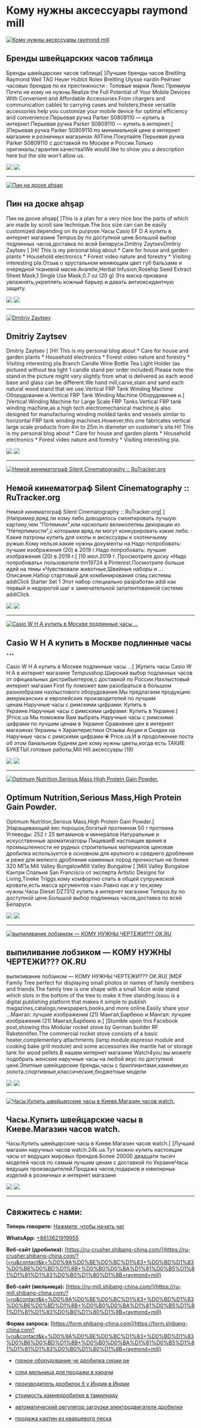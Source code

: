# Кому нужны аксессуары raymond mill

<a href="https://swt.shibang-china.com/?l=ru&img&k=%D0%9A%D0%BE%D0%BC%D1%83+%D0%BD%D1%83%D0%B6%D0%BD%D1%8B+%D0%B0%D0%BA%D1%81%D0%B5%D1%81%D1%81%D1%83%D0%B0%D1%80%D1%8B+raymond+mill" target="_blank">![Кому нужны аксессуары raymond mill](http://static.shibang-china.com/all-800x300/907.jpg)</a>

## Бренды швейцарских часов таблица
Бренды швейцарских часов таблица[ ]Лучшие бренды часов Breitling Raymond Weil TAG Heuer Hublot Rolex Breitling Ulysse nardin Рейтинг часовых брендов по их престижности : Топовые марки Люкс Премиум Почти не кому не нужны.Realize the Full Potential of Your Mobile Devices With Convenient and Affordable Accessories.From chargers and communication cables to carrying cases and holsters,these versatile accessories help you customize your mobile device for optimal efficiency and convenience.Перьевая ручка Parker S0809110 — купить в интернет.Перьевая ручка Parker S0809110 — купить в интернет.[ ]Перьевая ручка Parker S0809110 по минимальной цене в интернет магазине и розничных магазинах AllTime.Покупайте Перьевая ручка Parker S0809110 с доставкой по Москве и России.Только оригиналы,гарантия качества!We would like to show you a description here but the site won’t allow us.


<a href="https://whatsapp.shibangsoft.com/WhatsApp.php" target="_blank" title="WhatsApp">![](http://static.shibang-china.com/icon/whatsapp.png)</a> <a href="https://swt.shibang-china.com/?l=ru&icon&k=%D0%9A%D0%BE%D0%BC%D1%83+%D0%BD%D1%83%D0%B6%D0%BD%D1%8B+%D0%B0%D0%BA%D1%81%D0%B5%D1%81%D1%81%D1%83%D0%B0%D1%80%D1%8B+raymond+mill" target="_blank">![](http://static.shibang-china.com/icon/chat-ru.png)</a>

---

<a href="https://swt.shibang-china.com/?l=ru&img&k=%D0%9A%D0%BE%D0%BC%D1%83+%D0%BD%D1%83%D0%B6%D0%BD%D1%8B+%D0%B0%D0%BA%D1%81%D0%B5%D1%81%D1%81%D1%83%D0%B0%D1%80%D1%8B+raymond+mill" target="_blank">![Пин на доске ahşap](http://static.shibang-china.com/all-800x300/50.jpg)</a>

## Пин на доске ahşap
Пин на доске ahşap[ ]This is a plan for a very nice box the parts of which are made by scroll saw technique.The box size can can be easily customized depending on its purpose.Часы Casio EF D A купить в интернет магазине Tempus.by по доступной цене.Большой выбор подлинных часов,доставка по всей Беларуси.Dmitriy ZaytsevDmitriy Zaytsev [ ]Hi! This is my personal blog about * Care for house and garden plants * Household electronics * Forest video nature and forestry * Visiting interesting pla.Отзыв о хрустальном меняющим цвет губ бальзаме и очередной тканевой маске.Avarelle,Herbal Infusion,Rosehip Seed Extract Sheet Mask,1 Single Use Mask,0.7 oz (20 g) Эта маска призвана увлажнять,укреплять кожный барьер и давать антиоксидантную защиту.


<a href="https://whatsapp.shibangsoft.com/WhatsApp.php" target="_blank" title="WhatsApp">![](http://static.shibang-china.com/icon/whatsapp.png)</a> <a href="https://swt.shibang-china.com/?l=ru&icon&k=%D0%9A%D0%BE%D0%BC%D1%83+%D0%BD%D1%83%D0%B6%D0%BD%D1%8B+%D0%B0%D0%BA%D1%81%D0%B5%D1%81%D1%81%D1%83%D0%B0%D1%80%D1%8B+raymond+mill" target="_blank">![](http://static.shibang-china.com/icon/chat-ru.png)</a>

---

<a href="https://swt.shibang-china.com/?l=ru&img&k=%D0%9A%D0%BE%D0%BC%D1%83+%D0%BD%D1%83%D0%B6%D0%BD%D1%8B+%D0%B0%D0%BA%D1%81%D0%B5%D1%81%D1%81%D1%83%D0%B0%D1%80%D1%8B+raymond+mill" target="_blank">![Dmitriy Zaytsev](http://static.shibang-china.com/all-800x300/1364.jpg)</a>

## Dmitriy Zaytsev
Dmitriy Zaytsev [ ]Hi! This is my personal blog about * Care for house and garden plants * Household electronics * Forest video nature and forestry * Visiting interesting pla.Branch Candle Wine Bottle Tea Light Holder (as pictured without tea light 1 candle stand per order included).Please note the stand in the picture might vary slightly from what is delivered as each wood base and glass can be different.We hand mill,carve,stain and sand each natural wood stand that we use.Vertical FRP Tank Winding Machine Оборудование и.Vertical FRP Tank Winding Machine Оборудование и.[ ]Vertical Winding Machine for Large Scale FRP Tanks.Vertical FRP tank winding machine,as a high tech electromechanical machine,is also designed for manufacturing winding molded tanks and vessels similar to horizontal FRP tank winding machines.However,this one fabricates vertical large scale products from 4m to 25m in diameter on customer’s site.Hi! This is my personal blog about * Care for house and garden plants * Household electronics * Forest video nature and forestry * Visiting interesting pla.


<a href="https://whatsapp.shibangsoft.com/WhatsApp.php" target="_blank" title="WhatsApp">![](http://static.shibang-china.com/icon/whatsapp.png)</a> <a href="https://swt.shibang-china.com/?l=ru&icon&k=%D0%9A%D0%BE%D0%BC%D1%83+%D0%BD%D1%83%D0%B6%D0%BD%D1%8B+%D0%B0%D0%BA%D1%81%D0%B5%D1%81%D1%81%D1%83%D0%B0%D1%80%D1%8B+raymond+mill" target="_blank">![](http://static.shibang-china.com/icon/chat-ru.png)</a>

---

<a href="https://swt.shibang-china.com/?l=ru&img&k=%D0%9A%D0%BE%D0%BC%D1%83+%D0%BD%D1%83%D0%B6%D0%BD%D1%8B+%D0%B0%D0%BA%D1%81%D0%B5%D1%81%D1%81%D1%83%D0%B0%D1%80%D1%8B+raymond+mill" target="_blank">![Немой кинематограф Silent Cinematography :: RuTracker.org](http://static.shibang-china.com/all-800x300/1422.jpg)</a>

## Немой кинематограф Silent Cinematography :: RuTracker.org
Немой кинематограф Silent Cinematography :: RuTracker.org[ ](Например,вряд ли кому либо доводилось смонтировать лучшую картину,чем &quot;Потемкин&quot;,или насколько великолепны декорации из &quot;Нетерпимости&quot;,с которыми вряд ли могут конкурировать какие либо.&nbsp;&#0183;&#32;Какие патроны купить для охоты и аксессуары к охотничьему ружью.Кому нельзя.какие нужны документы на.Надо попробовать: лучшие изображения (20) в 2019 г.Надо попробовать: лучшие изображения (20) в 2019 г.[ ]10 июл.2019 г. Просмотрите доску &#171;Надо попробовать&#187; пользователя tim19724 в Pinterest.Посмотрите больше идей на темы &#171;Чувствовали животные,Швейные наборы и …Описание.Набор стартовый для комбинирования спиц системы addiClick Starter Set 1 Этот набор специально разработан addi как первый и недорогой шаг к замечательной запатентованной системе addiClick.


<a href="https://whatsapp.shibangsoft.com/WhatsApp.php" target="_blank" title="WhatsApp">![](http://static.shibang-china.com/icon/whatsapp.png)</a> <a href="https://swt.shibang-china.com/?l=ru&icon&k=%D0%9A%D0%BE%D0%BC%D1%83+%D0%BD%D1%83%D0%B6%D0%BD%D1%8B+%D0%B0%D0%BA%D1%81%D0%B5%D1%81%D1%81%D1%83%D0%B0%D1%80%D1%8B+raymond+mill" target="_blank">![](http://static.shibang-china.com/icon/chat-ru.png)</a>

---

<a href="https://swt.shibang-china.com/?l=ru&img&k=%D0%9A%D0%BE%D0%BC%D1%83+%D0%BD%D1%83%D0%B6%D0%BD%D1%8B+%D0%B0%D0%BA%D1%81%D0%B5%D1%81%D1%81%D1%83%D0%B0%D1%80%D1%8B+raymond+mill" target="_blank">![Casio W H A купить в Москве подлинные часы …](http://static.shibang-china.com/all-800x300/1402.jpg)</a>

## Casio W H A купить в Москве подлинные часы …
Casio W H A купить в Москве подлинные часы …[ ]Купить часы Casio W H A в интернет магазине Tempusshop.Широкий выбор подлинных часов от официальных дистрибьютеров,с доставкой по России.Нахлыстовый интернет магазин First fly поможет вам разобраться в большом разнообразии нахлыстового оборудования.Мы предлагаем продукцию американских и европейских производителей по лучшим ценам.Наручные часы с римскими цифрами: Купить в Украине.Наручные часы с римскими цифрами: Купить в Украине.[ ]Price.ua Мы поможем Вам выбрать Наручные часы с римскими цифрами по лучшим ценам в Украине Сравнение цен в интернет магазинах Украины ≡ Характеристики Отзывы Акции и Скидки на Наручные часы с римскими цифрами ⦿ Price.ua.И в продолжение поста об этом банальном буднем дне кому нужны цветы,когда есть ТАКИЕ БУКЕТЫ!.готовые работы,Mill Hill.аксессуары (19)


<a href="https://whatsapp.shibangsoft.com/WhatsApp.php" target="_blank" title="WhatsApp">![](http://static.shibang-china.com/icon/whatsapp.png)</a> <a href="https://swt.shibang-china.com/?l=ru&icon&k=%D0%9A%D0%BE%D0%BC%D1%83+%D0%BD%D1%83%D0%B6%D0%BD%D1%8B+%D0%B0%D0%BA%D1%81%D0%B5%D1%81%D1%81%D1%83%D0%B0%D1%80%D1%8B+raymond+mill" target="_blank">![](http://static.shibang-china.com/icon/chat-ru.png)</a>

---

<a href="https://swt.shibang-china.com/?l=ru&img&k=%D0%9A%D0%BE%D0%BC%D1%83+%D0%BD%D1%83%D0%B6%D0%BD%D1%8B+%D0%B0%D0%BA%D1%81%D0%B5%D1%81%D1%81%D1%83%D0%B0%D1%80%D1%8B+raymond+mill" target="_blank">![Optimum Nutrition,Serious Mass,High Protein Gain Powder.](http://static.shibang-china.com/all-800x300/659.jpg)</a>

## Optimum Nutrition,Serious Mass,High Protein Gain Powder.
Optimum Nutrition,Serious Mass,High Protein Gain Powder.[ ]Наращивающий вес порошок,богатый протеином 50 г протеина Углеводы: 252 г 25 витаминов и минералов Натуральные и искусственные ароматизаторы ПищеваяВ настоящее время в промышленности не рудных строительных материалов щековая дробилка используется в основном для крупного и среднего дробления и реже для мелкого дробления каменных пород прочностью не более 320 МПа.Mill Valley BungalowMill Valley Bungalow [ ]Mill Valley Bungalow Кантри Спальня San Francisco от эксперта Artistic Designs for Living,Tineke Triggs.кому комфортно спать в общей супружеской кровати,есть масса аргументов &#171;за&#187;.Равно как и у тех,кому нужны.Часы Diesel DZ7312 купить в интернет магазине Tempus.by по доступной цене.Большой выбор подлинных часов,доставка по всей Беларуси.


<a href="https://whatsapp.shibangsoft.com/WhatsApp.php" target="_blank" title="WhatsApp">![](http://static.shibang-china.com/icon/whatsapp.png)</a> <a href="https://swt.shibang-china.com/?l=ru&icon&k=%D0%9A%D0%BE%D0%BC%D1%83+%D0%BD%D1%83%D0%B6%D0%BD%D1%8B+%D0%B0%D0%BA%D1%81%D0%B5%D1%81%D1%81%D1%83%D0%B0%D1%80%D1%8B+raymond+mill" target="_blank">![](http://static.shibang-china.com/icon/chat-ru.png)</a>

---

<a href="https://swt.shibang-china.com/?l=ru&img&k=%D0%9A%D0%BE%D0%BC%D1%83+%D0%BD%D1%83%D0%B6%D0%BD%D1%8B+%D0%B0%D0%BA%D1%81%D0%B5%D1%81%D1%81%D1%83%D0%B0%D1%80%D1%8B+raymond+mill" target="_blank">![выпиливание лобзиком — КОМУ НУЖНЫ ЧЕРТЕЖИ??? OK.RU](http://static.shibang-china.com/all-800x300/1274.jpg)</a>

## выпиливание лобзиком — КОМУ НУЖНЫ ЧЕРТЕЖИ??? OK.RU
выпиливание лобзиком — КОМУ НУЖНЫ ЧЕРТЕЖИ??? OK.RU[ ]MDF Family Tree perfect for displaying small photos or names of family members and friends.The family tree is one shape with a small 14cm wide stand which slots in the bottom of the tree to make it free standing.Issuu is a digital publishing platform that makes it simple to publish magazines,catalogs,newspapers,books,and more online.Easily share your …Мангал: лучшие изображения (21) Мангал,Барбекю и.Мангал: лучшие изображения (21) Мангал,Барбекю и.[ ]Stumble upon this Facebook post,showing this Modular rocket stove by German builder RF Raketen&#246;fen.The commercial rocket stove consists of a basic heater,complementary attachments (lamp module,espresso module and cooking bake grill module) and some accessories like mantle hat or storage tank for wood pellets.В нашем интернет магазине Watch4you вы можете подобрать женские наручные часы на любой вкус по доступной цене.Элитные швейцарские бренды,часы с бриллиантами,камнями,из золота,спортивные,классические,бюджетные модели


<a href="https://whatsapp.shibangsoft.com/WhatsApp.php" target="_blank" title="WhatsApp">![](http://static.shibang-china.com/icon/whatsapp.png)</a> <a href="https://swt.shibang-china.com/?l=ru&icon&k=%D0%9A%D0%BE%D0%BC%D1%83+%D0%BD%D1%83%D0%B6%D0%BD%D1%8B+%D0%B0%D0%BA%D1%81%D0%B5%D1%81%D1%81%D1%83%D0%B0%D1%80%D1%8B+raymond+mill" target="_blank">![](http://static.shibang-china.com/icon/chat-ru.png)</a>

---

<a href="https://swt.shibang-china.com/?l=ru&img&k=%D0%9A%D0%BE%D0%BC%D1%83+%D0%BD%D1%83%D0%B6%D0%BD%D1%8B+%D0%B0%D0%BA%D1%81%D0%B5%D1%81%D1%81%D1%83%D0%B0%D1%80%D1%8B+raymond+mill" target="_blank">![Часы.Купить швейцарские часы в Киеве.Магазин часов watch.](http://static.shibang-china.com/all-800x300/1059.jpg)</a>

## Часы.Купить швейцарские часы в Киеве.Магазин часов watch.
Часы.Купить швейцарские часы в Киеве.Магазин часов watch.[ ]Лучший магазин наручных часов watch.24k.ua.Тут можно купить настоящие часы от ведущих мировых брендов.Более 20000 двадцати тысяч моделей часов по самым лучшим ценам с доставкой по УкраинеЧасы ведущих производителей.Продажа часов,подарков и ювелирных изделий в розничных и интернет магазине

<a href="https://whatsapp.shibangsoft.com/WhatsApp.php" target="_blank" title="WhatsApp">![](http://static.shibang-china.com/icon/whatsapp.png)</a> <a href="https://swt.shibang-china.com/?l=ru&icon&k=%D0%9A%D0%BE%D0%BC%D1%83+%D0%BD%D1%83%D0%B6%D0%BD%D1%8B+%D0%B0%D0%BA%D1%81%D0%B5%D1%81%D1%81%D1%83%D0%B0%D1%80%D1%8B+raymond+mill" target="_blank">![](http://static.shibang-china.com/icon/chat-ru.png)</a>

---
## Свяжитесь с нами:

**Теперь говорите:** [Нажмите, чтобы начать чат](https://swt.shibang-china.com?l=ru&contact&k=%D0%9A%D0%BE%D0%BC%D1%83+%D0%BD%D1%83%D0%B6%D0%BD%D1%8B+%D0%B0%D0%BA%D1%81%D0%B5%D1%81%D1%81%D1%83%D0%B0%D1%80%D1%8B+raymond+mill)

**WhatsApp:**  [+8613621919955](https://whatsapp.shibangsoft.com/WhatsApp.php)

**Веб-сайт (дробилка):** [https://ru-crusher.shibang-china.com/](https://ru-crusher.shibang-china.com/?l=ru&contact&k=%D0%9A%D0%BE%D0%BC%D1%83+%D0%BD%D1%83%D0%B6%D0%BD%D1%8B+%D0%B0%D0%BA%D1%81%D0%B5%D1%81%D1%81%D1%83%D0%B0%D1%80%D1%8B+raymond+mill)

**Веб-сайт (мельница):** [https://ru-mill.shibang-china.com/](https://ru-mill.shibang-china.com/?l=ru&contact&k=%D0%9A%D0%BE%D0%BC%D1%83+%D0%BD%D1%83%D0%B6%D0%BD%D1%8B+%D0%B0%D0%BA%D1%81%D0%B5%D1%81%D1%81%D1%83%D0%B0%D1%80%D1%8B+raymond+mill)

**Форма запроса:** [https://form.shibang-china.com](https://form.shibang-china.com?l=ru&contact&k=%D0%9A%D0%BE%D0%BC%D1%83+%D0%BD%D1%83%D0%B6%D0%BD%D1%8B+%D0%B0%D0%BA%D1%81%D0%B5%D1%81%D1%81%D1%83%D0%B0%D1%80%D1%8B+raymond+mill)

* [горное оборудование че дробилка серии pe](../120/%D0%B3%D0%BE%D1%80%D0%BD%D0%BE%D0%B5%20%D0%BE%D0%B1%D0%BE%D1%80%D1%83%D0%B4%D0%BE%D0%B2%D0%B0%D0%BD%D0%B8%D0%B5%20%D1%87%D0%B5%20%D0%B4%D1%80%D0%BE%D0%B1%D0%B8%D0%BB%D0%BA%D0%B0%20%D1%81%D0%B5%D1%80%D0%B8%D0%B8%20pe.md)

* [след мельница для продажи в карачи](../108/%D1%81%D0%BB%D0%B5%D0%B4%20%D0%BC%D0%B5%D0%BB%D1%8C%D0%BD%D0%B8%D1%86%D0%B0%20%D0%B4%D0%BB%D1%8F%20%D0%BF%D1%80%D0%BE%D0%B4%D0%B0%D0%B6%D0%B8%20%D0%B2%20%D0%BA%D0%B0%D1%80%D0%B0%D1%87%D0%B8.md)

* [производитель дробилок б  у Индия в Индии](../120/%D0%BF%D1%80%D0%BE%D0%B8%D0%B7%D0%B2%D0%BE%D0%B4%D0%B8%D1%82%D0%B5%D0%BB%D1%8C%20%D0%B4%D1%80%D0%BE%D0%B1%D0%B8%D0%BB%D0%BE%D0%BA%20%D0%B1%20%20%D1%83%20%D0%98%D0%BD%D0%B4%D0%B8%D1%8F%20%D0%B2%20%D0%98%D0%BD%D0%B4%D0%B8%D0%B8.md)

* [стоимость камнедробилки в тамилнаду](../120/%D1%81%D1%82%D0%BE%D0%B8%D0%BC%D0%BE%D1%81%D1%82%D1%8C%20%D0%BA%D0%B0%D0%BC%D0%BD%D0%B5%D0%B4%D1%80%D0%BE%D0%B1%D0%B8%D0%BB%D0%BA%D0%B8%20%D0%B2%20%D1%82%D0%B0%D0%BC%D0%B8%D0%BB%D0%BD%D0%B0%D0%B4%D1%83.md)

* [автоматический регулятор загрузки электродвигателя дробилки](../106/%D0%B0%D0%B2%D1%82%D0%BE%D0%BC%D0%B0%D1%82%D0%B8%D1%87%D0%B5%D1%81%D0%BA%D0%B8%D0%B9%20%D1%80%D0%B5%D0%B3%D1%83%D0%BB%D1%8F%D1%82%D0%BE%D1%80%20%D0%B7%D0%B0%D0%B3%D1%80%D1%83%D0%B7%D0%BA%D0%B8%20%D1%8D%D0%BB%D0%B5%D0%BA%D1%82%D1%80%D0%BE%D0%B4%D0%B2%D0%B8%D0%B3%D0%B0%D1%82%D0%B5%D0%BB%D1%8F%20%D0%B4%D1%80%D0%BE%D0%B1%D0%B8%D0%BB%D0%BA%D0%B8.md)

* [продажа картин из кварцевого песка](../113/%D0%BF%D1%80%D0%BE%D0%B4%D0%B0%D0%B6%D0%B0%20%D0%BA%D0%B0%D1%80%D1%82%D0%B8%D0%BD%20%D0%B8%D0%B7%20%D0%BA%D0%B2%D0%B0%D1%80%D1%86%D0%B5%D0%B2%D0%BE%D0%B3%D0%BE%20%D0%BF%D0%B5%D1%81%D0%BA%D0%B0.md)